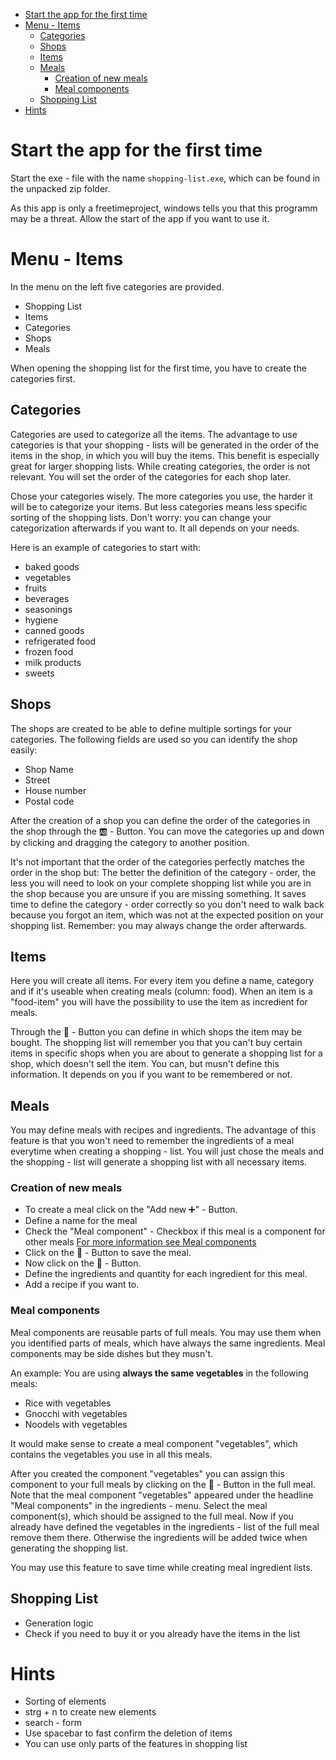- [Start the app for the first time](#start-the-app-for-the-first-time)
- [Menu - Items](#menu---items)
  - [Categories](#categories)
  - [Shops](#shops)
  - [Items](#items)
  - [Meals](#meals)
    - [Creation of new meals](#creation-of-new-meals)
    - [Meal components](#meal-components)
  - [Shopping List](#shopping-list)
- [Hints](#hints)

# Start the app for the first time
Start the exe - file with the name `shopping-list.exe`, which can be found in the unpacked zip folder.

As this app is only a freetimeproject, windows tells you that this programm may be a threat.
Allow the start of the app if you want to use it.

# Menu - Items
In the menu on the left five categories are provided.

- Shopping List
- Items
- Categories
- Shops
- Meals

When opening the shopping list for the first time, you have to create the categories first.

## Categories
Categories are used to categorize all the items.
The advantage to use categories is that your shopping - lists will be generated in the order of the items in the shop, in which you will buy the items. This benefit is especially great for larger shopping lists.
While creating categories, the order is not relevant. You will set the order of the categories for each shop later.

Chose your categories wisely. The more categories you use, the harder it will be to categorize your items.
But less categories means less specific sorting of the shopping lists.
Don't worry: you can change your categorization afterwards if you want to.
It all depends on your needs.

Here is an example of categories to start with:

- baked goods
- vegetables
- fruits
- beverages
- seasonings
- hygiene
- canned goods
- refrigerated food
- frozen food
- milk products
- sweets

## Shops
The shops are created to be able to define multiple sortings for your categories. The following fields are used so you can identify
the shop easily:

- Shop Name
- Street
- House number
- Postal code

After the creation of a shop you can define the order of the categories in the shop through the 🆎 - Button.
You can move the categories up and down by clicking and dragging the category to another position.

It's not important that the order of the categories perfectly matches the order in the shop but: The better
the definition of the category - order, the less you will need to look on your complete shopping list while you are in the shop because
you are unsure if you are missing something. It saves time to define the category - order correctly so you don't need to walk back because you
forgot an item, which was not at the expected position on your shopping list.
Remember: you may always change the order afterwards.

## Items
Here you will create all items. For every item you define a name, category and if it's useable when creating meals (column: food).
When an item is a "food-item" you will have the possibility to use the item as incredient for meals.

Through the 🏣 - Button you can define in which shops the item may be bought.
The shopping list will remember you that you can't buy certain items in specific shops when you are about
to generate a shopping list for a shop, which doesn't sell the item.
You can, but musn't define this information. It depends on you if you want to be remembered or not.

## Meals
You may define meals with recipes and ingredients.
The advantage of this feature is that you won't need to remember the ingredients of a meal everytime when creating a shopping - list.
You will just chose the meals and the shopping - list will generate a shopping list with all necessary items.

### Creation of new meals
- To create a meal click on the "Add new ➕" - Button.
- Define a name for the meal
- Check the "Meal component" - Checkbox if this meal is a component for other meals [For more information see Meal components](#Meal-components)
- Click on the 💾 - Button to save the meal.
- Now click on the 🥔 - Button.
- Define the ingredients and quantity for each ingredient for this meal.
- Add a recipe if you want to.

### Meal components
Meal components are reusable parts of full meals. You may use them when you identified parts of meals, which have always the same ingredients.
Meal components may be side dishes but they musn't.

An example:
You are using **always the same vegetables** in the following meals:
- Rice with vegetables
- Gnocchi with vegetables
- Noodels with vegetables

It would make sense to create a meal component "vegetables", which
contains the vegetables you use in all this meals.

After you created the component "vegetables" you can assign this component to your full meals by clicking on the 🥔 - Button in the full meal.
Note that the meal component "vegetables" appeared under the headline "Meal components" in the ingredients - menu.
Select the meal component(s), which should be assigned to the full meal.
Now if you already have defined the vegetables in the ingredients - list of the full meal remove them there. Otherwise
the ingredients will be added twice when generating the shopping list.

You may use this feature to save time while creating meal ingredient lists.

## Shopping List
- Generation logic
- Check if you need to buy it or you already have the items in the list

# Hints
- Sorting of elements
- strg + n to create new elements
- search - form
- Use spacebar to fast confirm the deletion of items
- You can use only parts of the features in shopping list